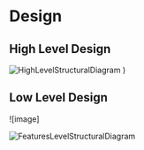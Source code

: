 # Design

## High Level Design 




![HighLevelStructuralDiagram](https://user-images.githubusercontent.com/78871033/111778847-5201d800-88db-11eb-9150-d5ea7c3208ad.png)
)


## Low Level Design 
![image]


![FeaturesLevelStructuralDiagram](https://user-images.githubusercontent.com/78871033/111780972-1fa5aa00-88de-11eb-8ba6-ee778e649d48.png)

